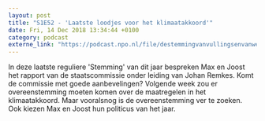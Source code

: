 ```yaml
---
layout: post
title: "S1E52 - 'Laatste loodjes voor het klimaatakkoord'"
date: Fri, 14 Dec 2018 13:34:44 +0100
category: podcast
externe_link: "https://podcast.npo.nl/file/destemmingvanvullingsenvanweezel/3262/content.omroep.nl/portal/podcast/nporadio1/destemmingvanvullingsenvanweezel/2018/12/nporadio1_destemmingvanvullingsenvanweezel_20181214_de-stemming-52-laatste-loodjes-voor-het-klimaatakkoord.mp3"
---
```


In deze laatste reguliere 'Stemming' van dit jaar bespreken Max en Joost het rapport van de staatscommissie onder leiding van Johan Remkes. Komt de commissie met goede aanbevelingen? Volgende week zou er overeenstemming moeten komen over de maatregelen in het klimaatakkoord. Maar vooralsnog is de overeenstemming ver te zoeken. Ook kiezen Max en Joost hun politicus van het jaar.
